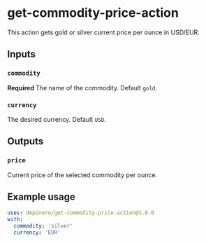 # get-commodity-price-action

This action gets gold or silver current price per ounce in USD/EUR.

## Inputs

### `commodity`

**Required** The name of the commodity. Default `gold`.

### `currency`

The desired currency. Default `USD`.

## Outputs

### `price`

Current price of the selected commodity per ounce.

## Example usage

```yaml
uses: dmpinero/get-commodity-price-action@1.0.0
with:
  commodity: 'silver'
  currency: 'EUR'
```